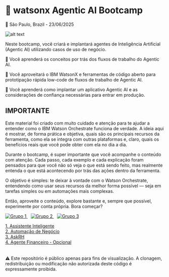 # 🤖 watsonx Agentic AI Bootcamp
📍 São Paulo, Brazil - 23/06/2025



![alt text](/agentic-bootcamp.png)


Neste bootcamp, você criará e implantará agentes de Inteligência Artificial (Agentic AI) utilizando casos de uso de negócio.  

🚀 Você aprenderá os conceitos por trás dos fluxos de trabalho do Agentic AI.  

🚀 Você aproveitará o IBM WatsonX e ferramentas de código aberto para prototipação rápida low-code de fluxos de trabalho de Agentic AI.  

🚀 Você aprenderá como implantar um aplicativo Agentic AI e as considerações de confiança necessárias para entrar em produção.  


## IMPORTANTE
Este material foi criado com muito cuidado e atenção para te ajudar a entender como o IBM Watson Orchestrate funciona de verdade. A ideia aqui é mostrar, de forma prática e objetiva, quais são os principais recursos da ferramenta, como ela se integra com outras plataformas e, claro, quais os benefícios reais que você pode obter com ela no dia a dia.

Durante o bootcamp, é super importante que você acompanhe o conteúdo com atenção. Cada passo, cada exemplo e cada explicação foram pensados para que você não só veja o que está sendo feito, mas realmente entenda o que está acontecendo por trás das ações dentro da ferramenta.

O objetivo é simples: te deixar à vontade com o Watson Orchestrate, entendendo como usar seus recursos da melhor forma possível — seja em tarefas simples ou em automações mais complexas.

Então, aproveite o conteúdo, explore bastante e, sempre que possível, experimente por conta própria. Bora começar?

<p>
  <a href="docs/req/turma1/labs.md" target="_blank">
    <img src="https://img.shields.io/badge/👩‍🎓👨‍🎓 Grupo%201-blue?style=for-the-badge" alt="Grupo 1">
  </a>
  <span style="margin-right: 10px;"></span>
  <a href="docs/req/turma2/labs.md" target="_blank">
    <img src="https://img.shields.io/badge/👩‍🎓👨‍🎓 Grupo%202-green?style=for-the-badge" alt="Grupo 2">
  </a>
  <span style="margin-right: 10px;"></span>
  <a href="docs/req/turma3/labs.md" target="_blank">
    <img src="https://img.shields.io/badge/👩‍🎓👨‍🎓 Grupo%203-orange?style=for-the-badge" alt="Grupo 3">
  </a>
</p>




[1. Assistente Inteligente](usecases/intelligent-assistant/README.md)<br>
[2. Automação de Negócio](usecases/business-automation/README.md)<br>
[3. AskRH](usecases/ask-hr/README.md)<br>
[4. Agente Financeiro - Opcional](usecases/banking-financial-research-analyst/README.md)<br>
<br><br>
⚠️ Este repositório é público apenas para fins de visualização.
A clonagem, redistribuição ou modificação não autorizada deste código é expressamente proibida.

